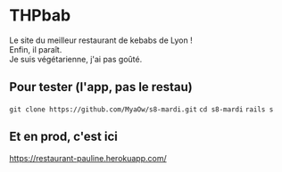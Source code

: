 # THPbab

Le site du meilleur restaurant de kebabs de Lyon !<br/>
Enfin, il paraît.<br/> 
Je suis végétarienne, j'ai pas goûté.<br/>

## Pour tester (l'app, pas le restau)

`git clone https://github.com/MyaOw/s8-mardi.git`
`cd s8-mardi`
`rails s`

## Et en prod, c'est ici

<https://restaurant-pauline.herokuapp.com/>